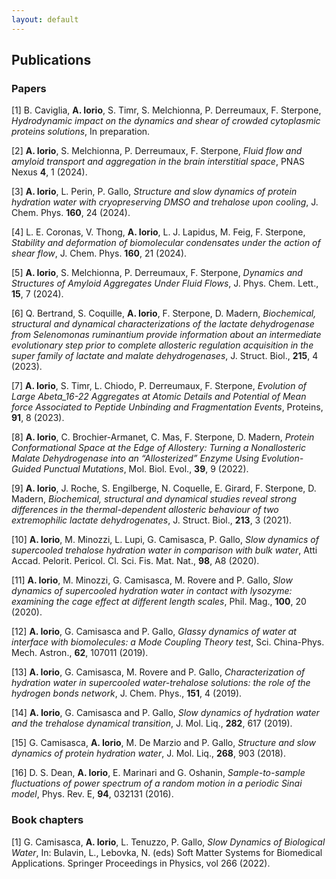 ```yaml
---
layout: default
---
```


## Publications

### Papers

[1] B. Caviglia, **A. Iorio**, S. Timr, S. Melchionna, P. Derreumaux, F. Sterpone, *Hydrodynamic impact on the dynamics and shear of crowded cytoplasmic proteins solutions*, In preparation.

[2] **A. Iorio**, S. Melchionna, P. Derreumaux, F. Sterpone, *Fluid flow and amyloid transport and aggregation in the brain interstitial space*, PNAS Nexus **4**, 1 (2024).

[3] **A. Iorio**, L. Perin, P. Gallo, *Structure and slow dynamics of protein hydration water with cryopreserving DMSO and trehalose upon cooling*, J. Chem. Phys. **160**, 24 (2024).

[4] L. E. Coronas, V. Thong, **A. Iorio**, L. J. Lapidus, M. Feig, F. Sterpone, *Stability and deformation of biomolecular condensates under the action of shear flow*, J. Chem. Phys. **160**, 21 (2024).

[5] **A. Iorio**, S. Melchionna, P. Derreumaux, F. Sterpone, *Dynamics and Structures of Amyloid Aggregates Under Fluid Flows*, J. Phys. Chem. Lett., **15**, 7 (2024).

[6] Q. Bertrand, S. Coquille, **A. Iorio**, F. Sterpone, D. Madern, *Biochemical, structural and dynamical characterizations of the lactate dehydrogenase from Selenomonas ruminantium provide information about an intermediate evolutionary step prior to complete allosteric regulation acquisition in the super family of lactate and malate dehydrogenases*, J. Struct. Biol., **215**, 4 (2023).

[7] **A. Iorio**, S. Timr, L. Chiodo, P. Derreumaux, F. Sterpone, *Evolution of Large Abeta_16-22 Aggregates at Atomic Details and Potential of Mean force Associated to Peptide Unbinding and Fragmentation Events*, Proteins, **91**, 8 (2023).

[8] **A. Iorio**, C. Brochier-Armanet, C. Mas, F. Sterpone, D. Madern, *Protein Conformational Space at the Edge of Allostery: Turning a Nonallosteric Malate Dehydrogenase into an “Allosterized” Enzyme Using Evolution-Guided Punctual Mutations*, Mol. Biol. Evol., **39**, 9 (2022).

[9] **A. Iorio**, J. Roche, S. Engilberge, N. Coquelle, E. Girard, F. Sterpone, D. Madern, *Biochemical, structural and dynamical studies reveal strong differences in the thermal-dependent allosteric behaviour of two extremophilic lactate dehydrogenates*, J. Struct. Biol., **213**, 3 (2021).

[10] **A. Iorio**, M. Minozzi, L. Lupi, G. Camisasca, P. Gallo, *Slow dynamics of supercooled trehalose hydration water in comparison with bulk water*,  Atti Accad. Pelorit. Pericol. Cl. Sci. Fis. Mat. Nat., **98**, A8 (2020).

[11] **A. Iorio**, M. Minozzi, G. Camisasca, M. Rovere and P. Gallo, *Slow dynamics of supercooled hydration water in contact with lysozyme: examining the cage effect at different length scales*, Phil. Mag., **100**, 20 (2020).

[12] **A. Iorio**, G. Camisasca and P. Gallo, *Glassy dynamics of water at interface with biomolecules: a Mode Coupling Theory test*, Sci. China-Phys. Mech. Astron., **62**, 107011 (2019).

[13] **A. Iorio**, G. Camisasca, M. Rovere and P. Gallo, *Characterization of hydration water in supercooled water-trehalose solutions: the role of the hydrogen bonds network*, J. Chem. Phys., **151**, 4 (2019).

[14] **A. Iorio**, G. Camisasca and P. Gallo, *Slow dynamics of hydration water and the trehalose dynamical transition*, J. Mol. Liq., **282**, 617 (2019).

[15] G. Camisasca, **A. Iorio**, M. De Marzio and P. Gallo, *Structure and slow dynamics of protein hydration water*, J. Mol. Liq., **268**, 903 (2018).

[16] D. S. Dean, **A. Iorio**, E. Marinari and G. Oshanin, *Sample-to-sample fluctuations of power spectrum of a random motion in a periodic Sinai model*, Phys. Rev. E, **94**, 032131 (2016).

### Book chapters

[1] G. Camisasca, **A. Iorio**, L. Tenuzzo, P. Gallo, *Slow Dynamics of Biological Water*, In: Bulavin, L., Lebovka, N. (eds) Soft Matter Systems for Biomedical Applications. Springer Proceedings in Physics, vol 266 (2022).
